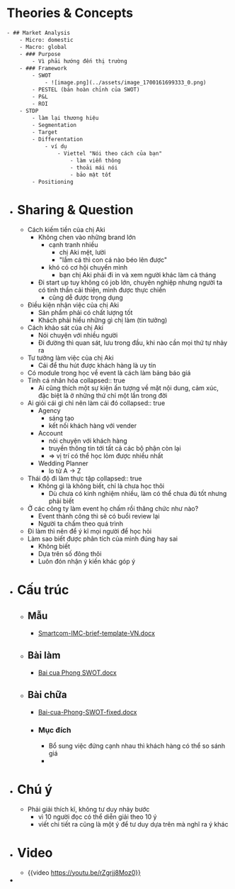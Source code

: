 # Theories & Concepts
	- ## Market Analysis
		- Micro: domestic
		- Macro: global
		- ### Purpose
			- Vì phải hướng đến thị trường
		- ### Framework
			- SWOT
				- ![image.png](../assets/image_1700161699333_0.png)
			- PESTEL (bản hoàn chỉnh của SWOT)
			- P&L
			- ROI
		- STDP
			- làm lại thương hiệu
			- Segmentation
			- Target
			- Differentation
				- ví dụ
					- Viettel "Nói theo cách của bạn"
						- làm viễn thông
						- thoải mái nói
						- bảo mật tốt
			- Positioning
- # Sharing & Question
	- Cách kiếm tiền của chị Aki
		- Không chen vào những brand lớn
			- cạnh tranh nhiều
				- chị Aki mệt, lười
				- "lắm cá thì con cá nào béo lên được"
			- khó có cơ hội chuyển mình
				- bạn chị Aki phải đi in và xem người khác làm cả tháng
		- Đi start up tuy không có job lớn, chuyên nghiệp nhưng người ta có tinh thần cải thiện, mình được thực chiến
			- cũng dễ được trọng dụng
	- Điều kiện nhận việc của chị Aki
		- Sản phẩm phải có chất lượng tốt
		- Khách phải hiểu những gì chị làm (tin tưởng)
	- Cách khảo sát của chị Aki
		- Nói chuyện với nhiều người
		- Đi đường thì quan sát, lưu trong đầu, khi nào cần mọi thứ tự nhảy ra
	- Tư tưởng làm việc của chị Aki
		- Cái để thu hút được khách hàng là uy tín
	- Có module trong học về event là cách làm bảng báo giá
	- Tính cá nhân hóa
	  collapsed:: true
		- Ai cũng thích một sự kiện ấn tượng về mặt nội dung, cảm xúc, đặc biệt là ở những thứ chỉ một lần trong đời
	- Ai giỏi cái gì chỉ nên làm cái đó
	  collapsed:: true
		- Agency
			- sáng tạo
			- kết nối khách hàng với vender
		- Account
			- nói chuyện với khách hàng
			- truyền thông tin tới tất cả các bộ phận còn lại
			- => vị trí có thể học lỏm được nhiều nhất
		- Wedding Planner
			- lo từ A -> Z
	- Thái độ đi làm thực tập
	  collapsed:: true
		- Không gì là không biết, chỉ là chưa học thôi
			- Dù chưa có kinh nghiệm nhiều, làm có thể chưa đủ tốt nhưng phải biết
	- Ở các công ty làm event họ chấm rồi thăng chức như nào?
		- Event thành công thì sẽ có buổi review lại
		- Người ta chấm theo quá trình
	- Đi làm thì nên để ý kĩ mọi người để học hỏi
	- Làm sao biết được phân tích của mình đúng hay sai
		- Không biết
		- Dựa trên số đông thôi
		- Luôn đón nhận ý kiến khác góp ý
- # Cấu trúc
	- ## Mẫu
		- [Smartcom-IMC-brief-template-VN.docx](../assets/Smartcom-IMC-brief-template-VN_1700229372083_0.docx)
	- ## Bài làm
		- [Bai cua Phong SWOT.docx](../assets/Bai_cua_Phong_SWOT_1700229365619_0.docx)
	- ## Bài chữa
		- [Bai-cua-Phong-SWOT-fixed.docx](../assets/Bai-cua-Phong-SWOT-fixed_1700229350142_0.docx)
		- ### Mục đích
			- Bổ sung việc đứng cạnh nhau thì khách hàng có thể so sánh giá
			-
- # Chú ý
	- Phải giải thích kĩ, không tư duy nhảy bước
		- vì 10 người đọc có thể diễn giải theo 10 ý
		- viết chi tiết ra cũng là một ý để tư duy dựa trên mà nghĩ ra ý khác
- # Video
	- {{video https://youtu.be/rZgrjj8Moz0}}
-